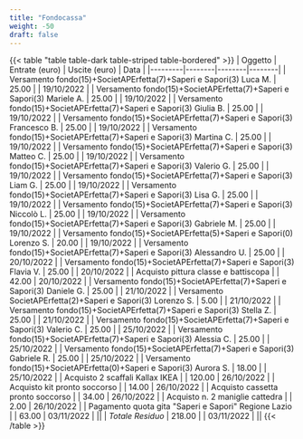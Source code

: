 ```yaml
---
title: "Fondocassa"
weight: -50
draft: false
---
```


{{< table "table table-dark table-striped table-bordered" >}}
| Oggetto | Entrate (euro) | Uscite (euro) | Data |
|---------|--------|--------|--------|
| Versamento fondo(15)+SocietAPErfetta(7)+Saperi e Sapori(3)  Luca M. | 25.00 | | 19/10/2022 | 
| Versamento fondo(15)+SocietAPErfetta(7)+Saperi e Sapori(3)  Mariele A. | 25.00 | | 19/10/2022 | 
| Versamento fondo(15)+SocietAPErfetta(7)+Saperi e Sapori(3)  Giulia B. | 25.00 | | 19/10/2022 | 
| Versamento fondo(15)+SocietAPErfetta(7)+Saperi e Sapori(3)  Francesco B. | 25.00 | | 19/10/2022 | 
| Versamento fondo(15)+SocietAPErfetta(7)+Saperi e Sapori(3)  Martina C. | 25.00 | | 19/10/2022 | 
| Versamento fondo(15)+SocietAPErfetta(7)+Saperi e Sapori(3)  Matteo C. | 25.00 | | 19/10/2022 | 
| Versamento fondo(15)+SocietAPErfetta(7)+Saperi e Sapori(3)  Valerio G. | 25.00 | | 19/10/2022 | 
| Versamento fondo(15)+SocietAPErfetta(7)+Saperi e Sapori(3)  Liam G. | 25.00 | | 19/10/2022 | 
| Versamento fondo(15)+SocietAPErfetta(7)+Saperi e Sapori(3)  Lisa G. | 25.00 | | 19/10/2022 | 
| Versamento fondo(15)+SocietAPErfetta(7)+Saperi e Sapori(3)  Niccolò L. | 25.00 | | 19/10/2022 | 
| Versamento fondo(15)+SocietAPErfetta(7)+Saperi e Sapori(3)  Gabriele M. | 25.00 | | 19/10/2022 | 
| Versamento fondo(15)+SocietAPErfetta(5)+Saperi e Sapori(0)  Lorenzo S. | 20.00 | | 19/10/2022 | 
| Versamento fondo(15)+SocietAPErfetta(7)+Saperi e Sapori(3)  Alessandro U. | 25.00 | | 20/10/2022 | 
| Versamento fondo(15)+SocietAPErfetta(7)+Saperi e Sapori(3)  Flavia V. | 25.00 | | 20/10/2022 | 
| Acquisto pittura classe e battiscopa |  | 42.00 | 20/10/2022 |
| Versamento fondo(15)+SocietAPErfetta(7)+Saperi e Sapori(3)  Daniele G. | 25.00 | | 21/10/2022 | 
| Versamento SocietAPErfetta(2)+Saperi e Sapori(3)  Lorenzo S. | 5.00 | | 21/10/2022 | 
| Versamento fondo(15)+SocietAPErfetta(7)+Saperi e Sapori(3)  Stella Z. | 25.00 | | 21/10/2022 | 
| Versamento fondo(15)+SocietAPErfetta(7)+Saperi e Sapori(3)  Valerio C. | 25.00 | | 25/10/2022 | 
| Versamento fondo(15)+SocietAPErfetta(7)+Saperi e Sapori(3)  Alessia C. | 25.00 | | 25/10/2022 | 
| Versamento fondo(15)+SocietAPErfetta(7)+Saperi e Sapori(3)  Gabriele R. | 25.00 | | 25/10/2022 | 
| Versamento fondo(15)+SocietAPErfetta(0)+Saperi e Sapori(3)  Aurora S. | 18.00 | | 25/10/2022 | 
| Acquisto 2 scaffali Kallax IKEA |  | 120.00 | 26/10/2022 |
| Acquisto kit pronto soccorso |  | 14.00 | 26/10/2022 |
| Acquisto cassetta pronto soccorso |  | 34.00 | 26/10/2022 |
| Acquisto n. 2 maniglie cattedra |  | 2.00 | 26/10/2022 |
| Pagamento quota gita "Saperi e Sapori" Regione Lazio |  | 63.00 | 03/11/2022 |
||
| *Totale Residuo* | 218.00 | | 03/11/2022 |
||
{{< /table >}}

